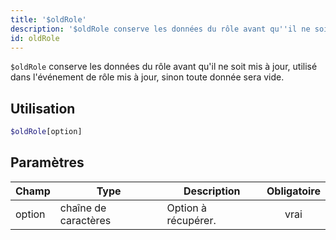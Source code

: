 ```yaml
---
title: '$oldRole'
description: '$oldRole conserve les données du rôle avant qu''il ne soit mis à jour, utilisé dans l''événement de rôle mis à jour, sinon toute donnée sera vide.'
id: oldRole
---
```


`$oldRole` conserve les données du rôle avant qu'il ne soit mis à jour, utilisé dans l'événement de rôle mis à jour, sinon toute donnée sera vide.

## Utilisation

```php
$oldRole[option]
```

## Paramètres

| Champ  | Type                 | Description         | Obligatoire |
| ------ | -------------------- | ------------------- |:-----------:|
| option | chaîne de caractères | Option à récupérer. |    vrai     |